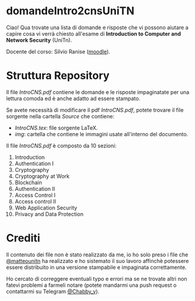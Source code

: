 # domandeIntro2cnsUniTN
Ciao! Qua trovate una lista di domande e risposte che vi possono aiutare a capire cosa vi verrà chiesto all'esame di **Introduction to Computer and Network Security** (UniTn).

Docente del corso: Silvio Ranise ([moodle](https://didatticaonline.unitn.it/dol/enrol/index.php?id=32301)).

# Struttura Repository
Il file _IntroCNS.pdf_ contiene le domande e le risposte impaginatate per una lettura comoda ed è anche adatto ad essere stampato.

Se avete necessità di modificare il pdf _IntroCNS.pdf_, potete trovare il file sorgente nella cartella *Source* che contiene:
- _IntroCNS.tex_: file sorgente LaTeX.
- _img_: cartella che contiene le immagini usate all'interno del documento.

Il file _IntroCNS.pdf_ è composto da 10 sezioni:
1. Introduction
2. Authentication I
3. Cryptography
4. Cryptography at Work
5. Blockchain
6. Authentication II
7. Access Control I
8. Access control II
9. Web Application Security
10. Privacy and Data Protection

# Crediti
Il contenuto dei file non è stato realizzato da me, io ho solo preso i file che [@matteounitn](https://github.com/matteounitn) ha realizzato e ho sistemato il suo lavoro affinchè potessere essere distribuito in una versione stampabile e impaginata correttamente.

Ho cercato di correggere eventuali typo e errori ma se ne trovate altri non fatevi problemi a farmeli notare (potete mandarmi una push request o contattarmi su Telegram [@Chabby_y](https://t.me/Chabby_y)).
